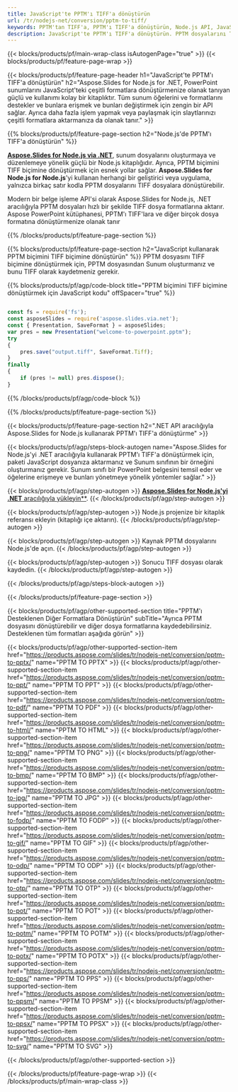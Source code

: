 ```yaml
---
title: JavaScript'te PPTM'ı TIFF'a dönüştürün
url: /tr/nodejs-net/conversion/pptm-to-tiff/
keywords: PPTM'tan TIFF'a, PPTM'ı TIFF'a dönüştürün, Node.js API, JavaScript Kitaplığı, PPTM, TIFF
description: JavaScript'te PPTM'ı TIFF'a dönüştürün. PPTM dosyalarını TIFF biçimine dönüştürmek için Node.js kitaplık API'sini kullanın
---
```


{{< blocks/products/pf/main-wrap-class isAutogenPage="true" >}}
{{< blocks/products/pf/feature-page-wrap >}}

{{< blocks/products/pf/feature-page-header h1="JavaScript'te PPTM'ı TIFF'a dönüştürün" h2="Aspose.Slides for Node.js for .NET, PowerPoint sunumlarını JavaScript'teki çeşitli formatlara dönüştürmenize olanak tanıyan güçlü ve kullanımı kolay bir kitaplıktır. Tüm sunum öğelerini ve formatlarını destekler ve bunlara erişmek ve bunları değiştirmek için zengin bir API sağlar. Ayrıca daha fazla işlem yapmak veya paylaşmak için slaytlarınızı çeşitli formatlara aktarmanıza da olanak tanır." >}}

{{% blocks/products/pf/feature-page-section h2="Node.js'de PPTM'ı TIFF'a dönüştürün" %}}

[**Aspose.Slides for Node.js via .NET**](https://products.aspose.com/slides/tr/nodejs-net/), sunum dosyalarını oluşturmaya ve düzenlemeye yönelik güçlü bir Node.js kitaplığıdır. Ayrıca, PPTM biçimini TIFF biçimine dönüştürmek için esnek yollar sağlar. **Aspose.Slides for Node.js for Node.js**'yi kullanan herhangi bir geliştirici veya uygulama, yalnızca birkaç satır kodla PPTM dosyalarını TIFF dosyalara dönüştürebilir.

Modern bir belge işleme API'si olarak Aspose.Slides for Node.js, .NET aracılığıyla PPTM dosyaları hızlı bir şekilde TIFF dosya formatlarına aktarır. Aspose PowerPoint kütüphanesi, PPTM'ı TIFF'lara ve diğer birçok dosya formatına dönüştürmenize olanak tanır

{{% /blocks/products/pf/feature-page-section %}}

{{% blocks/products/pf/feature-page-section  h2="JavaScript kullanarak PPTM biçimini TIFF biçimine dönüştürün" %}}
PPTM dosyasını TIFF biçimine dönüştürmek için, PPTM dosyasından Sunum oluşturmanız ve bunu TIFF olarak kaydetmeniz gerekir.

{{% blocks/products/pf/agp/code-block title="PPTM biçimini TIFF biçimine dönüştürmek için JavaScript kodu" offSpacer="true" %}}

```javascript

const fs = require('fs');
const asposeSlides = require('aspose.slides.via.net');
const { Presentation, SaveFormat } = asposeSlides;
var pres = new Presentation("welcome-to-powerpoint.pptm");
try
{
    pres.save("output.tiff", SaveFormat.Tiff);
}
finally
{
    if (pres != null) pres.dispose();
}
```


{{% /blocks/products/pf/agp/code-block %}}

{{% /blocks/products/pf/feature-page-section %}}

{{< blocks/products/pf/feature-page-section  h2=".NET API aracılığıyla Aspose.Slides for Node.js kullanarak PPTM'ı TIFF'a dönüştürme" >}}

{{< blocks/products/pf/agp/steps-block-autogen name="Aspose.Slides for Node.js'yi .NET aracılığıyla kullanarak PPTM'ı TIFF'a dönüştürmek için, paketi JavaScript dosyanıza aktarmanız ve Sunum sınıfının bir örneğini oluşturmanız gerekir. Sunum sınıfı bir PowerPoint belgesini temsil eder ve öğelerine erişmeye ve bunları yönetmeye yönelik yöntemler sağlar." >}}

{{< blocks/products/pf/agp/step-autogen >}}
[**Aspose.Slides for Node.js'yi .NET** aracılığıyla yükleyin**](https://products.aspose.com/slides/tr/nodejs-net/).
{{< /blocks/products/pf/agp/step-autogen >}}

{{< blocks/products/pf/agp/step-autogen >}}
Node.js projenize bir kitaplık referansı ekleyin (kitaplığı içe aktarın).
{{< /blocks/products/pf/agp/step-autogen >}}

{{< blocks/products/pf/agp/step-autogen >}}
Kaynak PPTM dosyalarını Node.js'de açın.
{{< /blocks/products/pf/agp/step-autogen >}}

{{< blocks/products/pf/agp/step-autogen >}}
Sonucu TIFF dosyası olarak kaydedin.
{{< /blocks/products/pf/agp/step-autogen >}}

{{< /blocks/products/pf/agp/steps-block-autogen >}}

{{< /blocks/products/pf/feature-page-section >}}

{{< blocks/products/pf/agp/other-supported-section title="PPTM'ı Desteklenen Diğer Formatlara Dönüştürün" subTitle="Ayrıca PPTM dosyasını dönüştürebilir ve diğer dosya formatlarına kaydedebilirsiniz. Desteklenen tüm formatları aşağıda görün" >}}

{{< blocks/products/pf/agp/other-supported-section-item href="https://products.aspose.com/slides/tr/nodejs-net/conversion/pptm-to-pptx/" name="PPTM TO PPTX" >}}
{{< blocks/products/pf/agp/other-supported-section-item href="https://products.aspose.com/slides/tr/nodejs-net/conversion/pptm-to-ppt/" name="PPTM TO PPT" >}}
{{< blocks/products/pf/agp/other-supported-section-item href="https://products.aspose.com/slides/tr/nodejs-net/conversion/pptm-to-pdf/" name="PPTM TO PDF" >}}
{{< blocks/products/pf/agp/other-supported-section-item href="https://products.aspose.com/slides/tr/nodejs-net/conversion/pptm-to-html/" name="PPTM TO HTML" >}}
{{< blocks/products/pf/agp/other-supported-section-item href="https://products.aspose.com/slides/tr/nodejs-net/conversion/pptm-to-png/" name="PPTM TO PNG" >}}
{{< blocks/products/pf/agp/other-supported-section-item href="https://products.aspose.com/slides/tr/nodejs-net/conversion/pptm-to-bmp/" name="PPTM TO BMP" >}}
{{< blocks/products/pf/agp/other-supported-section-item href="https://products.aspose.com/slides/tr/nodejs-net/conversion/pptm-to-jpg/" name="PPTM TO JPG" >}}
{{< blocks/products/pf/agp/other-supported-section-item href="https://products.aspose.com/slides/tr/nodejs-net/conversion/pptm-to-fodp/" name="PPTM TO FODP" >}}
{{< blocks/products/pf/agp/other-supported-section-item href="https://products.aspose.com/slides/tr/nodejs-net/conversion/pptm-to-gif/" name="PPTM TO GIF" >}}
{{< blocks/products/pf/agp/other-supported-section-item href="https://products.aspose.com/slides/tr/nodejs-net/conversion/pptm-to-odp/" name="PPTM TO ODP" >}}
{{< blocks/products/pf/agp/other-supported-section-item href="https://products.aspose.com/slides/tr/nodejs-net/conversion/pptm-to-otp/" name="PPTM TO OTP" >}}
{{< blocks/products/pf/agp/other-supported-section-item href="https://products.aspose.com/slides/tr/nodejs-net/conversion/pptm-to-pot/" name="PPTM TO POT" >}}
{{< blocks/products/pf/agp/other-supported-section-item href="https://products.aspose.com/slides/tr/nodejs-net/conversion/pptm-to-potm/" name="PPTM TO POTM" >}}
{{< blocks/products/pf/agp/other-supported-section-item href="https://products.aspose.com/slides/tr/nodejs-net/conversion/pptm-to-potx/" name="PPTM TO POTX" >}}
{{< blocks/products/pf/agp/other-supported-section-item href="https://products.aspose.com/slides/tr/nodejs-net/conversion/pptm-to-pps/" name="PPTM TO PPS" >}}
{{< blocks/products/pf/agp/other-supported-section-item href="https://products.aspose.com/slides/tr/nodejs-net/conversion/pptm-to-ppsm/" name="PPTM TO PPSM" >}}
{{< blocks/products/pf/agp/other-supported-section-item href="https://products.aspose.com/slides/tr/nodejs-net/conversion/pptm-to-ppsx/" name="PPTM TO PPSX" >}}
{{< blocks/products/pf/agp/other-supported-section-item href="https://products.aspose.com/slides/tr/nodejs-net/conversion/pptm-to-svg/" name="PPTM TO SVG" >}}


{{< /blocks/products/pf/agp/other-supported-section >}}

{{< /blocks/products/pf/feature-page-wrap >}}
{{< /blocks/products/pf/main-wrap-class >}}
